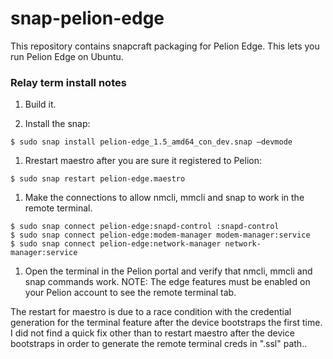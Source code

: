 # snap-pelion-edge

This repository contains snapcraft packaging for Pelion Edge. This lets you run Pelion Edge on Ubuntu.

### Relay term install notes
1. Build it.

1. Install the snap:
```
$ sudo snap install pelion-edge_1.5_amd64_con_dev.snap –devmode
```
1. Rrestart maestro after you are sure it registered to Pelion:
```
$ sudo snap restart pelion-edge.maestro
```
1. Make the connections to allow nmcli, mmcli and snap to work in the remote terminal.
```
$ sudo snap connect pelion-edge:snapd-control :snapd-control
$ sudo snap connect pelion-edge:modem-manager modem-manager:service
$ sudo snap connect pelion-edge:network-manager network-manager:service
```
1. Open the terminal in the Pelion portal and verify that nmcli, mmcli and snap commands work.  NOTE: The edge features must be enabled on your Pelion account to see the remote terminal tab.

The restart for maestro is due to a race condition with the credential generation for the terminal feature after the device bootstraps the first time.  I did not find a quick fix other than to restart maestro after the device bootstraps in order to generate the remote terminal creds in ".ssl" path..  
